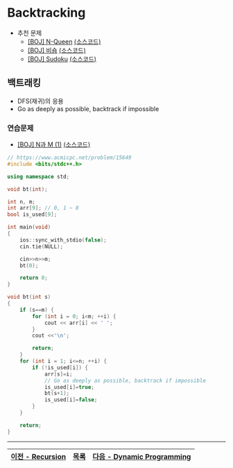 # Backtracking
* 추천 문제
    * [[BOJ] N-Queen](https://www.acmicpc.net/problem/9663) [(소스코드)](./src/n_queen.cpp)
    * [[BOJ] 비숍](https://www.acmicpc.net/problem/1799) [(소스코드)](./src/210618_bishop.cpp)
    * [[BOJ] Sudoku](https://www.acmicpc.net/problem/2239) [(소스코드)](./src/210712_sudoku.cpp)

## 백트래킹
* DFS(재귀)의 응용
* Go as deeply as possible, backtrack if impossible

### 연습문제
* [[BOJ] N과 M (1)](https://www.acmicpc.net/problem/15649) [(소스코드)](./src/n_m.cpp)
```c++
// https://www.acmicpc.net/problem/15649
#include <bits/stdc++.h>

using namespace std;

void bt(int);

int n, m;
int arr[9]; // 0, 1 ~ 8
bool is_used[9];

int main(void)
{
    ios::sync_with_stdio(false);
    cin.tie(NULL);

    cin>>n>>m;
    bt(0);

    return 0;
}

void bt(int s)
{
    if (s==m) {
        for (int i = 0; i<m; ++i) {
            cout << arr[i] << ' ';
        }
        cout <<'\n';

        return;
    }
    for (int i = 1; i<=n; ++i) {
        if (!is_used[i]) {
            arr[s]=i;
            // Go as deeply as possible, backtrack if impossible
            is_used[i]=true;
            bt(s+1);
            is_used[i]=false;
        }
    }

    return;
}
```

---
|[이전 - Recursion](/recursion/)|[목록](https://github.com/RyanJeong/CP#index)|[다음 - Dynamic Programming](/dp/)|
|-|-|-|